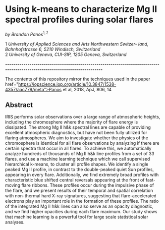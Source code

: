 # Using k-means to characterize Mg II spectral profiles during solar flares
*by Brandon Panos*$^{1,2}$  

1 *University of Applied Sciences and Arts Northwestern Switzer- land, Bahnhofstrasse 6, 5210 Windisch, Switzerland*  
2 *University of Geneva, CUI-SIP, 1205 Geneva, Switzerland*

**----------------------------------------------------------------------------------------------------------------------------**

The contents of this repository mirror the techniques used in the paper href="https://iopscience.iop.org/article/10.3847/1538-4357/aac779/meta">Panos et al, 2018, ApJ, 806, 14 </a>

## Abstract

IRIS performs solar observations over a large range of atmospheric heights, including the chromosphere where the majority of flare energy is dissipated. The strong Mg II h&k spectral lines are capable of providing excellent atmospheric diagnostics, but have not been fully utilized for flaring atmospheres. We aim to investigate whether the physics of the chromosphere is identical for all flare observations by analyzing if there are certain spectra that occur in all flares. To achieve this, we automatically analyze hundreds of thousands of Mg II h&k line profiles from a set of 33 flares, and use a machine learning technique which we call supervised hierarchical k-means, to cluster all profile shapes. We identify a single peaked Mg II profile, in contrast to the double-peaked quiet Sun profiles, appearing in every flare. Additionally, we find extremely broad profiles with characteristic blue shifted central reversals appearing at the front of fast-moving flare ribbons. These profiles occur during the impulsive phase of the flare, and we present results of their temporal and spatial correlation with non-thermal hard X-ray signatures, suggesting that flare-accelerated electrons play an important role in the formation of these profiles. The ratio of the integrated Mg II h&k lines can also serve as an opacity diagnostic, and we find higher opacities during each flare maximum. Our study shows that machine learning is a powerful tool for large scale statistical solar analyses.
